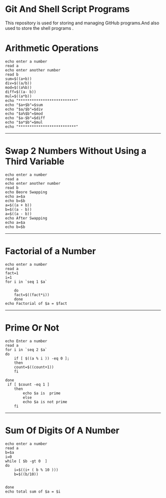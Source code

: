 # Git And Shell Script Programs
This repository is used for storing and managing GitHub programs.And also used to store the shell programs . 

 # Arithmetic Operations
```shell
echo enter a number
read a
echo enter another number
read b
sum=$((a+b))
div=$((a/b))
mod=$((a%b))
diff=$((a- b))
mul=$((a*b))
echo "**************************"
echo "$a+$b"=$sum
echo "$a/$b"=$div
echo "$a%$b"=$mod
echo "$a-$b"=$diff
echo "$a*$b"=$mul
echo "**************************"

```
*********************************************************
# Swap 2 Numbers Without Using a Third Variable
``` shell
echo enter a number
read a
echo enter another number
read b
echo Beore Swapping
echo a=$a
echo b=$b
a=$((a + b))
b=$((a - b))
a=$((a - b))
echo After Swapping
echo a=$a
echo b=$b
```
*******************************************************
# Factorial of a Number
``` shell
echo enter a number
read a
fact=1
i=1
for i in `seq 1 $a`

	do
	fact=$((fact*i))
	done
echo Factorial of $a = $fact
```
***********************************************************
# Prime Or Not 
``` shell
echo Enter a number
read a
for i in `seq 2 $a`
do
	if [ $((a % i )) -eq 0 ];
	then
	count=$((count+1))
	fi

done
 if [ $count -eq 1 ] 
	then
		echo $a is  prime
		else
		echo $a is not prime
	fi
```
***********************************************************
# Sum Of Digits Of A Number
```shell
echo enter a number
read a
b=$a
i=0
while [ $b -gt 0  ]
do
	i=$((i+ ( b % 10 )))
	b=$((b/10))

	
done
echo total sum of $a = $i

```
